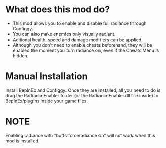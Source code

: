# What does this mod do?
- This mod allows you to enable and disable full radiance through Configgy.
- You can also make enemies only visually radiant.
- Aditional health, speed and damage modifiers can be applied.
- Although you don't need to enable cheats beforehand, they will be enabled the moment you turn radiance on, even if the Cheats Menu is hidden.

# Manual Installation
Install BepInEx and Configgy. Once they are installed, all you need to do is drag the RadianceEnabler folder (or the RadianceEnabler.dll file inside) to BepInEx/plugins inside your game files.

# NOTE
Enabling radiance with "buffs forceradiance on" will not work when this mod is installed.
